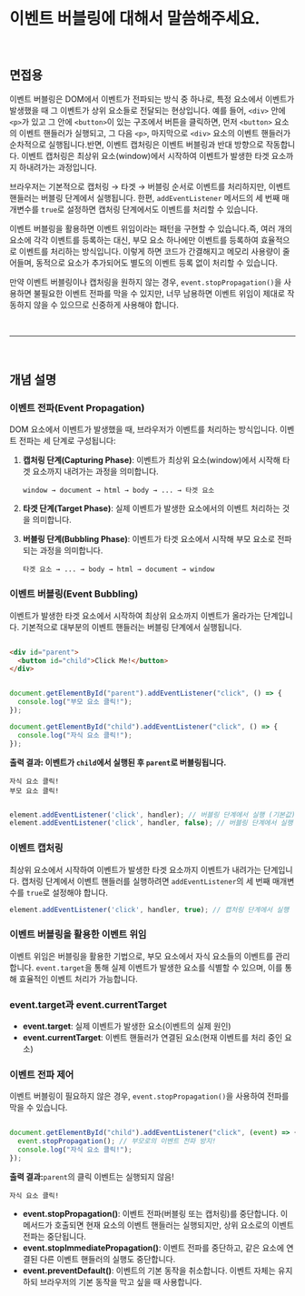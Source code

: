 # 이벤트 버블링에 대해서 말씀해주세요.

<br/>

## 면접용

이벤트 버블링은 DOM에서 이벤트가 전파되는 방식 중 하나로, 특정 요소에서 이벤트가 발생했을 때 그 이벤트가 상위 요소들로 전달되는 현상입니다. 예를 들어, `<div>` 안에 `<p>`가 있고 그 안에 `<button>`이 있는 구조에서 버튼을 클릭하면, 먼저 `<button>` 요소의 이벤트 핸들러가 실행되고, 그 다음 `<p>`, 마지막으로 `<div>` 요소의 이벤트 핸들러가 순차적으로 실행됩니다.반면, 이벤트 캡처링은 이벤트 버블링과 반대 방향으로 작동합니다. 이벤트 캡처링은 최상위 요소(window)에서 시작하여 이벤트가 발생한 타겟 요소까지 하내려가는 과정입니다.

 

브라우저는 기본적으로 캡처링 → 타겟 → 버블링 순서로 이벤트를 처리하지만, 이벤트 핸들러는 버블링 단계에서 실행됩니다. 한편, `addEventListener` 메서드의 세 번째 매개변수를 `true`로 설정하면 캡처링 단계에서도 이벤트를 처리할 수 있습니다. 

이벤트 버블링을 활용하면 이벤트 위임이라는 패턴을 구현할 수 있습니다.즉, 여러 개의 요소에 각각 이벤트를 등록하는 대신, 부모 요소 하나에만 이벤트를 등록하여  효율적으로 이벤트를 처리하는 방식입니다. 이렇게 하면 코드가 간결해지고 메모리 사용량이 줄어들며, 동적으로 요소가 추가되어도 별도의 이벤트 등록 없이 처리할 수 있습니다.

만약 이벤트 버블링이나 캡처링을 원하지 않는 경우, `event.stopPropagation()`을 사용하면 불필요한 이벤트 전파를 막을 수 있지만, 너무 남용하면 이벤트 위임이 제대로 작동하지 않을 수 있으므로 신중하게 사용해야 합니다.

<br/>
<hr/>
<br/>

## 개념 설명
### 이벤트 전파(Event Propagation)

DOM 요소에서 이벤트가 발생했을 때, 브라우저가 이벤트를 처리하는 방식입니다. 이벤트 전파는 세 단계로 구성됩니다:

1. **캡처링 단계(Capturing Phase)**:  이벤트가 최상위 요소(window)에서 시작해 타겟 요소까지 내려가는 과정을 의미합니다.

       window → document → html → body → ... → 타겟 요소

1. **타겟 단계(Target Phase)**: 실제 이벤트가 발생한 요소에서의 이벤트 처리하는 것을 의미합니다.
2. **버블링 단계(Bubbling Phase)**: 이벤트가 타겟 요소에서 시작해 부모 요소로 전파되는 과정을 의미합니다.

       타겟 요소 → ... → body → html → document → window

### 이벤트 버블링(Event Bubbling)

이벤트가 발생한 타겟 요소에서 시작하여 최상위 요소까지 이벤트가 올라가는 단계입니다. 기본적으로 대부분의 이벤트 핸들러는 버블링 단계에서 실행됩니다.
```html

<div id="parent">
  <button id="child">Click Me!</button>
</div>
```

```jsx

document.getElementById("parent").addEventListener("click", () => {
  console.log("부모 요소 클릭!");
});

document.getElementById("child").addEventListener("click", () => {
  console.log("자식 요소 클릭!");
});

```

**출력 결과: 이벤트가 `child`에서 실행된 후 `parent`로 버블링됩니다.**

```
자식 요소 클릭!
부모 요소 클릭!
```

```jsx

element.addEventListener('click', handler); // 버블링 단계에서 실행 (기본값)
element.addEventListener('click', handler, false); // 버블링 단계에서 실행
```

### 이벤트 캡처링

최상위 요소에서 시작하여 이벤트가 발생한 타겟 요소까지 이벤트가 내려가는 단계입니다. 캡처링 단계에서 이벤트 핸들러를 실행하려면 `addEventListener`의 세 번째 매개변수를 `true`로 설정해야 합니다.

```jsx
element.addEventListener('click', handler, true); // 캡처링 단계에서 실행
```

### 이벤트 버블링을 활용한 이벤트 위임

이벤트 위임은 버블링을 활용한 기법으로, 부모 요소에서 자식 요소들의 이벤트를 관리합니다. `event.target`을 통해 실제 이벤트가 발생한 요소를 식별할 수 있으며, 이를 통해 효율적인 이벤트 처리가 가능합니다.

### **event.target과 event.currentTarget**

- **event.target**: 실제 이벤트가 발생한 요소(이벤트의 실제 원인)
- **event.currentTarget**: 이벤트 핸들러가 연결된 요소(현재 이벤트를 처리 중인 요소)

### 이벤트 전파 제어

이벤트 버블링이 필요하지 않은 경우, `event.stopPropagation()`을 사용하여 전파를 막을 수 있습니다.

```jsx

document.getElementById("child").addEventListener("click", (event) => {
  event.stopPropagation(); // 부모로의 이벤트 전파 방지!
  console.log("자식 요소 클릭!");
});

```

**출력 결과:**`parent`의 클릭 이벤트는 실행되지 않음!

```
자식 요소 클릭!
```

- **event.stopPropagation()**: 이벤트 전파(버블링 또는 캡처링)를 중단합니다. 이 메서드가 호출되면 현재 요소의 이벤트 핸들러는 실행되지만, 상위 요소로의 이벤트 전파는 중단됩니다.
- **event.stopImmediatePropagation()**: 이벤트 전파를 중단하고, 같은 요소에 연결된 다른 이벤트 핸들러의 실행도 중단합니다.
- **event.preventDefault()**: 이벤트의 기본 동작을 취소합니다. 이벤트 자체는 유지하되 브라우저의 기본 동작을 막고 싶을 때 사용합니다.